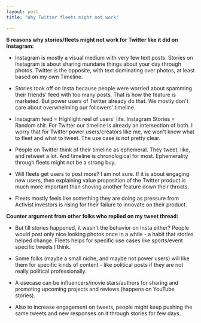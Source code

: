 ```yaml
---
layout: post
title: "Why Twitter fleets might not work"

---
```


**6 reasons why stories/fleets might not work for Twitter like it did on Instagram:**

- Instagram is mostly a visual medium with very few text posts. Stories on Instagram is about sharing mundane things about your day through photos. Twitter is the opposite, with text dominating over photos, at least based on my own Timeline.

- Stories took off on Insta because people were worried about spamming their friends' feed with too many posts. That is how the feature is marketed. But power users of Twitter already do that. We mostly don't care about overwhelming our followers' timeline.

- Instagram feed = Highlight reel of users' life. Instagram Stories = Random shit. For Twitter our timeline is already an intersection of both. I worry that for Twitter power users/creators like me, we won't know what to fleet and what to tweet. The use case is not pretty clear.

- People on Twitter think of their timeline as ephemeral. They tweet, like, and retweet a lot. And timeline is chronological for most. Ephemerality through fleets might not be a strong buy.

- Will fleets get users to post more? I am not sure. If it is about engaging new users, then explaining value proposition of the Twitter product is much more important than shoving another feature down their throats.

- Fleets mostly feels like something they are doing as pressure from Activist investors is rising for their failure to innovate on their product.

**Counter argument from other folks who replied on my tweet thread:**

- But till stories happened, it wasn't the behavior on Insta either? People would post only nice looking photos once in a while - a habit that stories helped change. Fleets helps for specific use cases like sports/event specific tweets I think.

- Some folks (maybe a small niche, and maybe not power users) will like them for specific kinds of content - like political posts if they are not really political professionally.

- A usecase can be influencers/movie stars/authors for sharing and promoting upcoming projects and reviews.(happens on YouTube stories).

- Also to increase engagement on tweets, people might keep pushing the same tweets and new responses on it through stories for few days.
